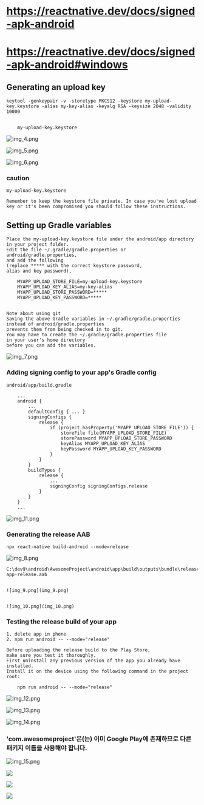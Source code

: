 

# https://reactnative.dev/docs/signed-apk-android

# https://reactnative.dev/docs/signed-apk-android#windows

## Generating an upload key


    keytool -genkeypair -v -storetype PKCS12 -keystore my-upload-key.keystore -alias my-key-alias -keyalg RSA -keysize 2048 -validity 10000


        my-upload-key.keystore


![img_4.png](img_4.png)

![img_5.png](img_5.png)

![img_6.png](img_6.png)




### caution
    my-upload-key.keystore

    Remember to keep the keystore file private. In case you've lost upload key or it's been compromised you should follow these instructions.
    



## Setting up Gradle variables
    
    Place the my-upload-key.keystore file under the android/app directory in your project folder.
    Edit the file ~/.gradle/gradle.properties or android/gradle.properties, 
    and add the following 
    (replace ***** with the correct keystore password, 
    alias and key password),
        
        MYAPP_UPLOAD_STORE_FILE=my-upload-key.keystore
        MYAPP_UPLOAD_KEY_ALIAS=my-key-alias
        MYAPP_UPLOAD_STORE_PASSWORD=*****
        MYAPP_UPLOAD_KEY_PASSWORD=*****

    
    Note about using git
    Saving the above Gradle variables in ~/.gradle/gradle.properties 
    instead of android/gradle.properties 
    prevents them from being checked in to git. 
    You may have to create the ~/.gradle/gradle.properties file 
    in your user's home directory 
    before you can add the variables.
    

![img_7.png](img_7.png)


### Adding signing config to your app's Gradle config
    android/app/build.gradle

        ...
        android {
            ...
            defaultConfig { ... }
            signingConfigs {
                release {
                    if (project.hasProperty('MYAPP_UPLOAD_STORE_FILE')) {
                        storeFile file(MYAPP_UPLOAD_STORE_FILE)
                        storePassword MYAPP_UPLOAD_STORE_PASSWORD
                        keyAlias MYAPP_UPLOAD_KEY_ALIAS
                        keyPassword MYAPP_UPLOAD_KEY_PASSWORD
                    }
                }
            }
            buildTypes {
                release {
                    ...
                    signingConfig signingConfigs.release
                }
            }
        }
        ...

![img_11.png](img_11.png)









### Generating the release AAB


    npx react-native build-android --mode=release

![img_8.png](img_8.png)

    C:\dev9\android\AwesomeProject\android\app\build\outputs\bundle\release
    app-release.aab


    ![img_9.png](img_9.png)


    ![img_10.png](img_10.png)



### Testing the release build of your app

    1. delete app in phone
    2. npm run android -- --mode="release"

    Before uploading the release build to the Play Store, 
    make sure you test it thoroughly. 
    First uninstall any previous version of the app you already have installed.
    Install it on the device using the following command in the project root:
        
        npm run android -- --mode="release"


![img_12.png](img_12.png)

![img_13.png](img_13.png)

![img_14.png](img_14.png)


### 'com.awesomeproject'은(는) 이미 Google Play에 존재하므로 다른 패키지 이름을 사용해야 합니다.



![img_15.png](img_15.png)



![](assets/2025-03-02-11-45-52.png)


![](assets/2025-03-02-11-46-10.png)


![](assets/2025-03-02-11-46-24.png)